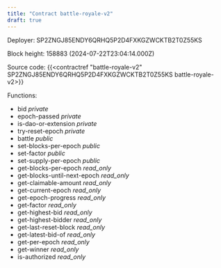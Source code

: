 ```yaml
---
title: "Contract battle-royale-v2"
draft: true
---
```

Deployer: SP2ZNGJ85ENDY6QRHQ5P2D4FXKGZWCKTB2T0Z55KS


 



Block height: 158883 (2024-07-22T23:04:14.000Z)

Source code: {{<contractref "battle-royale-v2" SP2ZNGJ85ENDY6QRHQ5P2D4FXKGZWCKTB2T0Z55KS battle-royale-v2>}}

Functions:

* bid _private_
* epoch-passed _private_
* is-dao-or-extension _private_
* try-reset-epoch _private_
* battle _public_
* set-blocks-per-epoch _public_
* set-factor _public_
* set-supply-per-epoch _public_
* get-blocks-per-epoch _read_only_
* get-blocks-until-next-epoch _read_only_
* get-claimable-amount _read_only_
* get-current-epoch _read_only_
* get-epoch-progress _read_only_
* get-factor _read_only_
* get-highest-bid _read_only_
* get-highest-bidder _read_only_
* get-last-reset-block _read_only_
* get-latest-bid-of _read_only_
* get-per-epoch _read_only_
* get-winner _read_only_
* is-authorized _read_only_
